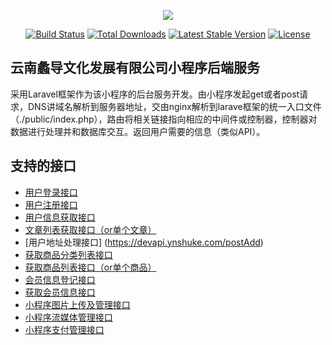 <p align="center"><img src="https://www.ynshuke.com/wp-content/uploads/2017/02/3-2.png"></p>

<p align="center">
<a href="#"><img src="https://travis-ci.org/laravel/framework.svg" alt="Build Status"></a>
<a href="#"><img src="https://poser.pugx.org/laravel/framework/d/total.svg" alt="Total Downloads"></a>
<a href="#"><img src="https://poser.pugx.org/laravel/framework/v/stable.svg" alt="Latest Stable Version"></a>
<a href="#"><img src="https://poser.pugx.org/laravel/framework/license.svg" alt="License"></a>
</p>

## 云南蠡导文化发展有限公司小程序后端服务
  采用Laravel框架作为该小程序的后台服务开发。由小程序发起get或者post请求，DNS讲域名解析到服务器地址，交由nginx解析到larave框架的统一入口文件（./public/index.php），路由将相关链接指向相应的中间件或控制器，控制器对数据进行处理并和数据库交互。返回用户需要的信息（类似API）。

## 支持的接口

- [用户登录接口](https://devapi.ynshuke.com/userLogin)
- [用户注册接口](https://devapi.ynshuke.com/postReg)
- [用户信息获取接口](https://devapi.ynshuke.com/getUser)
- [文章列表获取接口（or单个文章）](https://devapi.ynshuke.com/getArticle)
- [用户地址处理接口] (https://devapi.ynshuke.com/postAdd)
- [获取商品分类列表接口](https://devapi.ynshuke.com/getCmcf)
- [获取商品列表接口（or单个商品）](https://devapi.ynshuke.com/getComm)
- [会员信息登记接口](https://devapi.ynshuke.com/postVip)
- [获取会员信息接口](https://devapi.ynshuke.com/getVip)
- [小程序图片上传及管理接口](https://devapi.ynshuke.com/connectPic)
- [小程序流媒体管理接口](https://devapi.ynshuke.com/smMedia)
- [小程序支付管理接口](https://devapi.ynshuke.com/wxPay)
